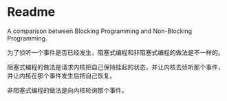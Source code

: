 # Readme
A comparison between Blocking Programming and Non-Blocking Programming.

为了侦听一个事件是否已经发生，阻塞式编程和非阻塞式编程的做法是不一样的。

阻塞式编程的做法是请求内核把自己保持挂起的状态，并让内核去侦听那个事件，并让内核在那个事件发生后把自己恢复。

非阻塞式编程的做法是向内核轮询那个事件。
